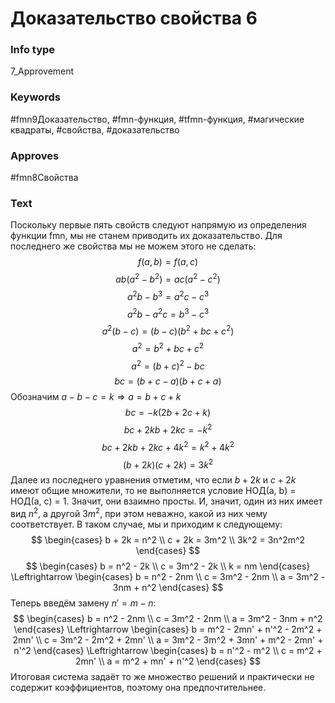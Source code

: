 # Доказательство свойства 6
### Info type
7_Approvement
### Keywords
#fmn9Доказательство, #fmn-функция, #tfmn-функция, #магические квадраты, #свойства, #доказательство
### Approves
#fmn8Свойства
### Text
Поскольку первые пять свойств следуют напрямую из определения функции fmn, мы не станем приводить их доказательство. Для последнего же свойства мы не можем этого не сделать:
$$f(a, b) = f(a, c)$$
$$ab(a^2 - b^2) = ac(a^2 - c^2)$$
$$a^2b - b^3 = a^2c - c^3$$
$$a^2b - a^2c = b^3 - c^3$$
$$a^2(b - c) = (b - c)(b^2 + bc + c^2)$$
$$a^2 = b^2 + bc + c^2$$
$$a^2 = (b + c)^2 - bc$$
$$bc = (b + c - a)(b + c + a)$$
Обозначим $a - b - c = k \Rightarrow a = b + c + k$
$$bc = -k(2b + 2c + k)$$
$$bc + 2kb + 2kc = -k^2$$
$$bc + 2kb + 2kc + 4k^2 = k^2 + 4k^2$$
$$(b + 2k)(c + 2k) = 3k^2$$
Далее из последнего уравнения отметим, что если $b + 2k$ и $c + 2k$ имеют общие множители, то не выполняется условие НОД(a, b) = НОД(a, c) = 1. Значит, они взаимно просты. И, значит, один из них имеет вид $n^2$, а другой $3m^2$, при этом неважно, какой из них чему соответствует. В таком случае, мы и приходим к следующему:
$$
\begin{cases}
b + 2k = n^2 \\
c + 2k = 3m^2 \\
3k^2 = 3n^2m^2
\end{cases}
$$
$$
\begin{cases}
b = n^2 - 2k \\
c = 3m^2 - 2k \\
k = nm
\end{cases}
\Leftrightarrow
\begin{cases}
b = n^2 - 2nm \\
c = 3m^2 - 2nm \\
a = 3m^2 - 3nm + n^2
\end{cases}
$$
Теперь введём замену $n' = m - n$:
$$
\begin{cases}
b = n^2 - 2nm \\
c = 3m^2 - 2nm \\
a = 3m^2 - 3nm + n^2
\end{cases}
\Leftrightarrow
\begin{cases}
b = m^2 - 2mn' + n'^2 - 2m^2 + 2mn' \\
c = 3m^2 - 2m^2 + 2mn' \\
a = 3m^2 - 3m^2 + 3mn' + m^2 - 2mn' + n'^2
\end{cases}
\Leftrightarrow
\begin{cases}
b = n'^2 - m^2 \\
c = m^2 + 2mn' \\
a = m^2 + mn' + n'^2
\end{cases}
$$
Итоговая система задаёт то же множество решений и практически не содержит коэффициентов, поэтому она предпочтительнее.